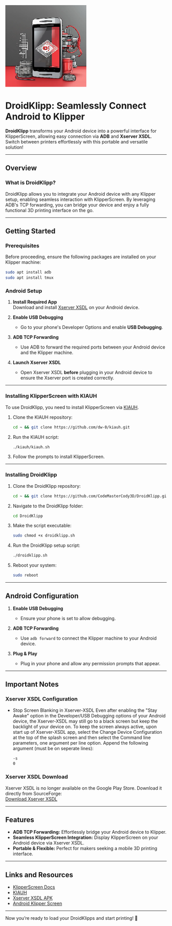![Logo](https://github.com/CodeMasterCody3D/DroidKlipp/blob/main/logo.png)

# DroidKlipp: Seamlessly Connect Android to Klipper

**DroidKlipp** transforms your Android device into a powerful interface for KlipperScreen, allowing easy connection via **ADB** and **Xserver XSDL**. Switch between printers effortlessly with this portable and versatile solution!

---

## Overview

### What is DroidKlipp?  
DroidKlipp allows you to integrate your Android device with any Klipper setup, enabling seamless interaction with KlipperScreen. By leveraging ADB's TCP forwarding, you can bridge your device and enjoy a fully functional 3D printing interface on the go.

---

## Getting Started

### Prerequisites

Before proceeding, ensure the following packages are installed on your Klipper machine:  
```sh
sudo apt install adb
sudo apt install tmux
```  

### Android Setup
1. **Install Required App**  
   Download and install [Xserver XSDL](https://sourceforge.net/projects/libsdl-android/files/apk/XServer-XSDL/XServer-XSDL-1.20.51.apk/download) on your Android device.  

2. **Enable USB Debugging**  
   - Go to your phone's Developer Options and enable **USB Debugging**.  

3. **ADB TCP Forwarding**  
   - Use ADB to forward the required ports between your Android device and the Klipper machine.  

4. **Launch Xserver XSDL**  
   - Open Xserver XSDL **before** plugging in your Android device to ensure the Xserver port is created correctly.

---

### Installing KlipperScreen with KIAUH
To use DroidKlipp, you need to install KlipperScreen via [KIAUH](https://github.com/dw-0/kiauh).  

1. Clone the KIAUH repository:  
   ```sh
   cd ~ && git clone https://github.com/dw-0/kiauh.git
   ```  

2. Run the KIAUH script:  
   ```sh
   ./kiauh/kiauh.sh
   ```  

3. Follow the prompts to install KlipperScreen.  

---

### Installing DroidKlipp

1. Clone the DroidKlipp repository:  
   ```sh
   cd ~ && git clone https://github.com/CodeMasterCody3D/DroidKlipp.git
   ```  

2. Navigate to the DroidKlipp folder:  
   ```sh
   cd DroidKlipp
   ```  

3. Make the script executable:  
   ```sh
   sudo chmod +x droidklipp.sh
   ```  

4. Run the DroidKlipp setup script:  
   ```sh
   ./droidklipp.sh
   ```  

5. Reboot your system:  
   ```sh
   sudo reboot
   ```  

---

## Android Configuration

1. **Enable USB Debugging**  
   - Ensure your phone is set to allow debugging.  

2. **ADB TCP Forwarding**  
   - Use `adb forward` to connect the Klipper machine to your Android device.  

3. **Plug & Play**  
   - Plug in your phone and allow any permission prompts that appear.  

---

## Important Notes

### Xserver XSDL Configuration
- Stop Screen Blanking in Xserver-XSDL
Even after enabling the "Stay Awake" option in the Developer/USB Debugging options of your Android device, the Xserver-XSDL may still go to a black screen but keep the backlight of your device on. To keep the screen always active, upon start up of Xserver-XSDL app, select the Change Device Configuration at the top of the splash screen and then select the Command line parameters, one argument per line option. Append the following argument (must be on seperate lines):
  ```sh
  -s
  0
  ```  

### Xserver XSDL Download
Xserver XSDL is no longer available on the Google Play Store. Download it directly from SourceForge:  
[Download Xserver XSDL](https://sourceforge.net/projects/libsdl-android/files/apk/XServer-XSDL/XServer-XSDL-1.20.51.apk/download)

---

## Features
- **ADB TCP Forwarding:** Effortlessly bridge your Android device to Klipper.  
- **Seamless KlipperScreen Integration:** Display KlipperScreen on your Android device via Xserver XSDL.  
- **Portable & Flexible:** Perfect for makers seeking a mobile 3D printing interface.  

---

## Links and Resources

- [KlipperScreen Docs](https://klipperscreen.readthedocs.io/en/latest/Android/)  
- [KIAUH](https://github.com/dw-0/kiauh)  
- [Xserver XSDL APK](https://sourceforge.net/projects/libsdl-android/files/apk/XServer-XSDL/XServer-XSDL-1.20.51.apk/download)
- [Android Klipper Screen](https://github.com/naruhaxor/AndroidKlipperScreen)  

---

Now you’re ready to load your DroidKlipps and start printing! 🚀
